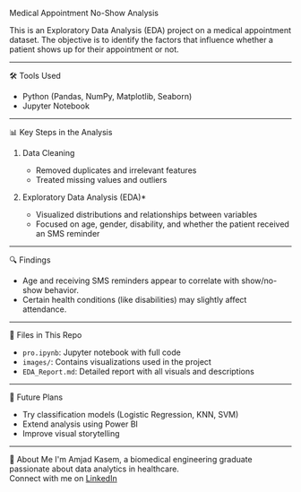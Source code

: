  Medical Appointment No-Show Analysis

This is an Exploratory Data Analysis (EDA) project on a medical appointment dataset. The objective is to identify the factors that influence whether a patient shows up for their appointment or not.

---

🛠️ Tools Used
- Python (Pandas, NumPy, Matplotlib, Seaborn)
- Jupyter Notebook

---
 📊 Key Steps in the Analysis
1. Data Cleaning 
   - Removed duplicates and irrelevant features  
   - Treated missing values and outliers  

2. Exploratory Data Analysis (EDA)* 
   - Visualized distributions and relationships between variables  
   - Focused on age, gender, disability, and whether the patient received an SMS reminder

---

🔍 Findings
- Age and receiving SMS reminders appear to correlate with show/no-show behavior.
- Certain health conditions (like disabilities) may slightly affect attendance.

---

📁 Files in This Repo
- `pro.ipynb`: Jupyter notebook with full code  
- `images/`: Contains visualizations used in the project  
- `EDA_Report.md`:  Detailed report with all visuals and descriptions  

---

 📌 Future Plans
- Try classification models (Logistic Regression, KNN, SVM)  
- Extend analysis using Power BI  
- Improve visual storytelling

---

 👤 About Me
I'm  Amjad Kasem, a biomedical engineering graduate passionate about data analytics in healthcare.  
Connect with me on [LinkedIn](https://www.linkedin.com/in/amjad-kasem-2a4885279)
